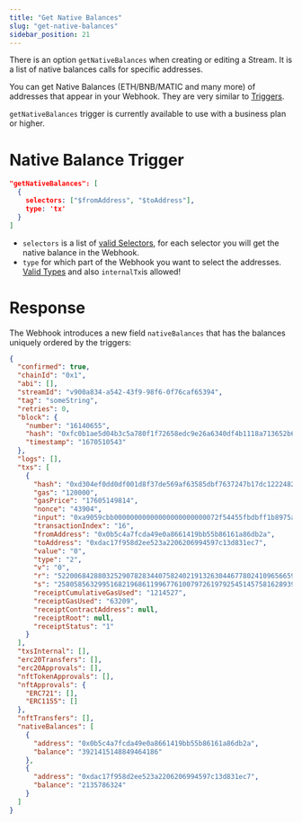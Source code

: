 ```yaml
---
title: "Get Native Balances"
slug: "get-native-balances"
sidebar_position: 21
---
```


There is an option `getNativeBalances` when creating or editing a Stream. It is a list of native balances calls for specific addresses. 

You can get Native Balances (ETH/BNB/MATIC and many more) of addresses that appear in your Webhook. They are very similar to [Triggers](/streams-api/evm/triggers). 

`getNativeBalances` trigger is currently available to use with a business plan or higher.

# Native Balance Trigger

```json Native Balance Trigger Example
"getNativeBalances": [
  {
  	selectors: ["$fromAddress", "$toAddress"],
    type: 'tx'
  }
]
```

- `selectors` is a list of [valid Selectors](/streams-api/evm/triggers#selectors), for each selector you will get the native balance in the Webhook.
- `type` for which part of the Webhook you want to select the addresses. [Valid Types](/streams-api/evm/triggers#type) and also `internalTx`is allowed!

# Response

The Webhook introduces a new field `nativeBalances` that has the balances uniquely ordered by the triggers:

```json Webhook Response
{
  "confirmed": true,
  "chainId": "0x1",
  "abi": [],
  "streamId": "v900a834-a542-43f9-98f6-0f76caf65394",
  "tag": "someString",
  "retries": 0,
  "block": {
    "number": "16140655",
    "hash": "0xfc0b1ae5d04b3c5a780f1f72658edc9e26a6340df4b1118a713652b6d043039a",
    "timestamp": "1670510543"
  },
  "logs": [],
  "txs": [
    {
      "hash": "0xd304ef0dd0df001d8f37de569af63585dbf7637247b17dc12224828960b4d830",
      "gas": "120000",
      "gasPrice": "17605149814",
      "nonce": "43904",
      "input": "0xa9059cbb00000000000000000000000072f54455fbdbff1b8975ab2df599ff9f9afb5310000000000000000000000000000000000000000000000000000000000606a9e0",
      "transactionIndex": "16",
      "fromAddress": "0x0b5c4a7fcda49e0a8661419bb55b86161a86db2a",
      "toAddress": "0xdac17f958d2ee523a2206206994597c13d831ec7",
      "value": "0",
      "type": "2",
      "v": "0",
      "r": "52200684288032529078283440758240219132630446778024109656659293182067276426999",
      "s": "25805856329951682196861199677610079726197925451457581628939426805653323455347",
      "receiptCumulativeGasUsed": "1214527",
      "receiptGasUsed": "63209",
      "receiptContractAddress": null,
      "receiptRoot": null,
      "receiptStatus": "1"
    }
  ],
  "txsInternal": [],
  "erc20Transfers": [],
  "erc20Approvals": [],
  "nftTokenApprovals": [],
  "nftApprovals": {
    "ERC721": [],
    "ERC1155": []
  },
  "nftTransfers": [],
  "nativeBalances": [
    {
      "address": "0x0b5c4a7fcda49e0a8661419bb55b86161a86db2a",
      "balance": "3921415148849464186"
    },
    {
      "address": "0xdac17f958d2ee523a2206206994597c13d831ec7",
      "balance": "2135786324"
    }
  ]
}
```
